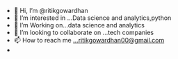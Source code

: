 - 👋 Hi, I’m @ritikgowardhan
- 👀 I’m interested in ...Data science and analytics,python
- 🌱 I’m Working on...data science and analytics
- 💞️ I’m looking to collaborate on ...tech companies
- 📫 How to reach me ...ritikgowardhan00@gmail.com
- 

<!---
ritikgowardhan/ritikgowardhan is a ✨ special ✨ repository because its `README.md` (this file) appears on your GitHub profile.
You can click the Preview link to take a look at your changes.
--->
